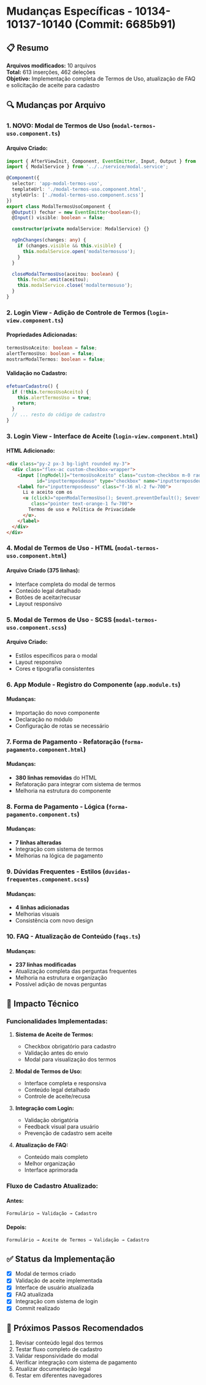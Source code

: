 # Mudanças Específicas - 10134-10137-10140 (Commit: 6685b91)

## 📋 Resumo
**Arquivos modificados:** 10 arquivos  
**Total:** 613 inserções, 462 deleções  
**Objetivo:** Implementação completa de Termos de Uso, atualização de FAQ e solicitação de aceite para cadastro

## 🔍 Mudanças por Arquivo

### 1. NOVO: Modal de Termos de Uso (`modal-termos-uso.component.ts`)

#### Arquivo Criado:
```typescript
import { AfterViewInit, Component, EventEmitter, Input, Output } from '@angular/core';
import { ModalService } from '../../service/modal.service';

@Component({
  selector: 'app-modal-termos-uso',
  templateUrl: './modal-termos-uso.component.html',
  styleUrls: ['./modal-termos-uso.component.scss']
})
export class ModalTermosUsoComponent {
  @Output() fechar = new EventEmitter<boolean>();
  @Input() visible: boolean = false;

  constructor(private modalService: ModalService) {}

  ngOnChanges(changes: any) {
    if (changes.visible && this.visible) {
      this.modalService.open('modaltermosuso');
    }
  }

  closeModalTermosUso(aceitou: boolean) {
    this.fechar.emit(aceitou);
    this.modalService.close('modaltermosuso');
  }
}
```

### 2. Login View - Adição de Controle de Termos (`login-view.component.ts`)

#### Propriedades Adicionadas:
```typescript
termosUsoAceito: boolean = false;
alertTermosUso: boolean = false;
mostrarModalTermos: boolean = false;
```

#### Validação no Cadastro:
```typescript
efetuarCadastro() {
  if (!this.termosUsoAceito) {
    this.alertTermosUso = true;
    return;
  }
  // ... resto do código de cadastro
}
```

### 3. Login View - Interface de Aceite (`login-view.component.html`)

#### HTML Adicionado:
```html
<div class="py-2 px-3 bg-light rounded my-3">
  <div class="flex-ac custom-checkbox-wrapper">
    <input [(ngModel)]="termosUsoAceito" class="custom-checkbox m-0 radio-md" 
           id="inputtermposdeuso" type="checkbox" name="inputtermposdeuso">
    <label for="inputtermposdeuso" class="f-16 ml-2 fw-700">
      Li e aceito com os
      <u (click)="openModalTermosUso(); $event.preventDefault(); $event.stopPropagation();"
         class="pointer text-orange-1 fw-700">
        Termos de uso e Política de Privacidade
      </u>.
    </label>
  </div>
</div>
```

### 4. Modal de Termos de Uso - HTML (`modal-termos-uso.component.html`)

#### Arquivo Criado (375 linhas):
- Interface completa do modal de termos
- Conteúdo legal detalhado
- Botões de aceitar/recusar
- Layout responsivo

### 5. Modal de Termos de Uso - SCSS (`modal-termos-uso.component.scss`)

#### Arquivo Criado:
- Estilos específicos para o modal
- Layout responsivo
- Cores e tipografia consistentes

### 6. App Module - Registro do Componente (`app.module.ts`)

#### Mudanças:
- Importação do novo componente
- Declaração no módulo
- Configuração de rotas se necessário

### 7. Forma de Pagamento - Refatoração (`forma-pagamento.component.html`)

#### Mudanças:
- **380 linhas removidas** do HTML
- Refatoração para integrar com sistema de termos
- Melhoria na estrutura do componente

### 8. Forma de Pagamento - Lógica (`forma-pagamento.component.ts`)

#### Mudanças:
- **7 linhas alteradas**
- Integração com sistema de termos
- Melhorias na lógica de pagamento

### 9. Dúvidas Frequentes - Estilos (`duvidas-frequentes.component.scss`)

#### Mudanças:
- **4 linhas adicionadas**
- Melhorias visuais
- Consistência com novo design

### 10. FAQ - Atualização de Conteúdo (`faqs.ts`)

#### Mudanças:
- **237 linhas modificadas**
- Atualização completa das perguntas frequentes
- Melhoria na estrutura e organização
- Possível adição de novas perguntas

## 🎯 Impacto Técnico

### Funcionalidades Implementadas:

1. **Sistema de Aceite de Termos:**
   - Checkbox obrigatório para cadastro
   - Validação antes do envio
   - Modal para visualização dos termos

2. **Modal de Termos de Uso:**
   - Interface completa e responsiva
   - Conteúdo legal detalhado
   - Controle de aceite/recusa

3. **Integração com Login:**
   - Validação obrigatória
   - Feedback visual para usuário
   - Prevenção de cadastro sem aceite

4. **Atualização de FAQ:**
   - Conteúdo mais completo
   - Melhor organização
   - Interface aprimorada

### Fluxo de Cadastro Atualizado:

#### Antes:
```
Formulário → Validação → Cadastro
```

#### Depois:
```
Formulário → Aceite de Termos → Validação → Cadastro
```

## ✅ Status da Implementação
- [x] Modal de termos criado
- [x] Validação de aceite implementada
- [x] Interface de usuário atualizada
- [x] FAQ atualizada
- [x] Integração com sistema de login
- [x] Commit realizado

## 🚀 Próximos Passos Recomendados
1. Revisar conteúdo legal dos termos
2. Testar fluxo completo de cadastro
3. Validar responsividade do modal
4. Verificar integração com sistema de pagamento
5. Atualizar documentação legal
6. Testar em diferentes navegadores
